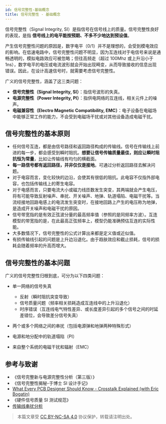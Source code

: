 ```yaml
---
id: 信号完整性-基础概念
title: 信号完整性 - 基础概念
---
```


信号完整性（Signal Integrity, SI）是指信号在信号线上的质量。信号完整性良好的表现，是指 **信号线上的电平能按预期、不多不少地达到预设值**。

产生信号完整性问题的原因是，数字电平（0/1）并不是理想的，会受到模电效应的影响。在低速电路中，信号完整性问题不明显，因为互连线对于电信号来说是通畅透明的，模拟电路效应可被忽略；但往高频走（超过 100Mhz 或上升沿小于 1ns），数字电平的电压或电流波形就会开始出现畸变，从而导致接收的信息出现错误。因此，在设计高速信号时，就需要考虑信号完整性。

广义的信号完整性，涵盖了这三类问题：

- **信号完整性（Signal Integrity, SI）**：指信号波形的失真。
- **电源完整性（Power Integrity, PI）**：指供电网络的互连线，相关元件上的噪声。
- **电磁兼容性（Electro Magnetic Compatibility, EMC）**：电子设备在电磁场中能够正常工作的能力，不会受到电磁场干扰或对其他设备造成电磁干扰。

## 信号完整性的基本原则

- 任何信号互连，都是由信号路径和返回路径构成的传输线。信号在传输线上前进的每一步，都会感受到瞬时阻抗。**想要让信号传输质量最佳，则应让瞬时阻抗恒为常量**，比如让传输线有均匀的横截面。
- **每一路信号都有返回路径，并非仅仅是接地**。可通过分析返回路径去解决问题。
- 对于电容而言，变化较快的边沿，会使其有很低的阻抗。此电容不仅指外部电容，也包括传输线上的寄生电容。
- 对于电感而言，只要电流大小或磁力线匝数发生突变，其两端就会产生电压，将有可能导致反射噪声、串扰、开关噪声、地弹、轨道塌陷、电磁干扰等。当流经接地回路电感上的电流发生突变时，在接地回路上产生的电压称为地弹，是造成开关噪声和电磁干扰的原因。
- 信号带宽指的是有效正弦波分量的最高频率值（参照的是同频率方波）。互连模型的带宽指的是，在此最高正弦频率上，模型仍能准确预估互连的实际性能。
- 大多数情况下，信号完整性的公式计算出来都是定义值或近似值。
- 有损传输线引起的问题是上升边沿退化。由于趋肤效应和截止损耗，信号的损耗会随着频率的升高而增大。

## 信号完整性的基本问题

广义的信号完整性归根到底，可分为以下四类问题：

- 单一网络的信号失真

  * 反射（瞬时阻抗突变导致）
  * 信号质量问题（频率相关损耗造成互连线中的上升沿退化）
  * 时序错误（互连线电气特性差异、或长度差异引起的多个信号之间的时延差错位，会导致差分信号失真）

- 两个或多个网络之间的串扰（包括电源弹和地弹两种特殊形式）
- 电源和地分配中的轨道塌陷（PI）
- 来自整个系统的电磁干扰和辐射（EMC）

## 参考与致谢

- 《信号完整新与电源完整性分析（第三版）》
- 《信号完整性揭秘-于博士 SI 设计手记》
- [What Every PCB Designer Should Know - Crosstalk Explained (with Eric Bogatin)](https://www.youtube.com/watch?v=EF7SxgcDfCo)
- 《硬件信号质量 SI 测试规范》
- [传输线串扰分析](https://blog.csdn.net/weixin_40877615/article/details/95329866)

> 本篇文章受 [CC BY-NC-SA 4.0](https://creativecommons.org/licenses/by/4.0/deed.zh) 协议保护，转载请注明出处。
